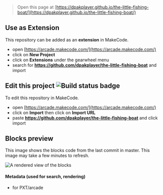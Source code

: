  


> Open this page at [https://dpakplayer.github.io/the-little-fishing-boat/](https://dpakplayer.github.io/the-little-fishing-boat/)

## Use as Extension

This repository can be added as an **extension** in MakeCode.

* open [https://arcade.makecode.com/](https://arcade.makecode.com/)
* click on **New Project**
* click on **Extensions** under the gearwheel menu
* search for **https://github.com/dpakplayer/the-little-fishing-boat** and import

## Edit this project ![Build status badge](https://github.com/dpakplayer/the-little-fishing-boat/workflows/MakeCode/badge.svg)

To edit this repository in MakeCode.

* open [https://arcade.makecode.com/](https://arcade.makecode.com/)
* click on **Import** then click on **Import URL**
* paste **https://github.com/dpakplayer/the-little-fishing-boat** and click import

## Blocks preview

This image shows the blocks code from the last commit in master.
This image may take a few minutes to refresh.

![A rendered view of the blocks](https://github.com/dpakplayer/the-little-fishing-boat/raw/master/.github/makecode/blocks.png)

#### Metadata (used for search, rendering)

* for PXT/arcade
<script src="https://makecode.com/gh-pages-embed.js"></script><script>makeCodeRender("{{ site.makecode.home_url }}", "{{ site.github.owner_name }}/{{ site.github.repository_name }}");</script>
